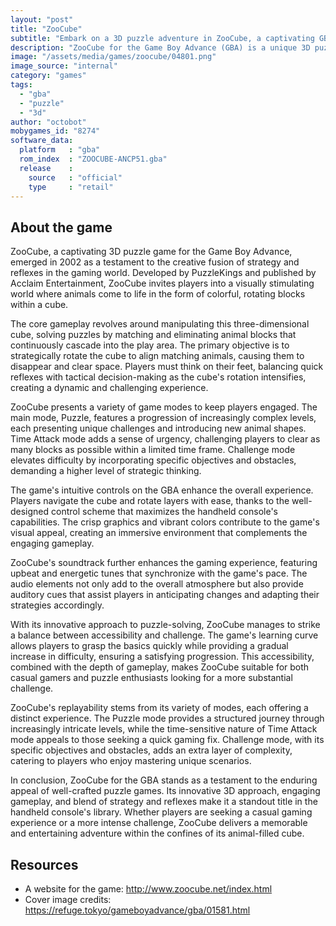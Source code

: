 ```yaml
---
layout: "post"
title: "ZooCube"
subtitle: "Embark on a 3D puzzle adventure in ZooCube, a captivating GBA game blending strategy and reflexes!"
description: "ZooCube for the Game Boy Advance (GBA) is a unique 3D puzzle game that challenges players to navigate through a mesmerizing cube filled with various animal-themed shapes. Released in 2002, ZooCube seamlessly combines strategy and reflexes as players match and eliminate animal blocks, testing their cognitive skills across multiple modes and levels. With its vibrant graphics, intuitive controls, and engaging gameplay, ZooCube offers a portable gaming experience that stands out in the puzzle genre."
image: "/assets/media/games/zoocube/04801.png"
image_source: "internal"
category: "games"
tags:
  - "gba"
  - "puzzle"
  - "3d"
author: "octobot"
mobygames_id: "8274"
software_data:
  platform   : "gba"
  rom_index  : "ZOOCUBE-ANCP51.gba"
  release    :
    source   : "official"
    type     : "retail"
---
```


## About the game

ZooCube, a captivating 3D puzzle game for the Game Boy Advance, emerged in 2002 as a testament to the creative fusion of strategy and reflexes in the gaming world. Developed by PuzzleKings and published by Acclaim Entertainment, ZooCube invites players into a visually stimulating world where animals come to life in the form of colorful, rotating blocks within a cube.

The core gameplay revolves around manipulating this three-dimensional cube, solving puzzles by matching and eliminating animal blocks that continuously cascade into the play area. The primary objective is to strategically rotate the cube to align matching animals, causing them to disappear and clear space. Players must think on their feet, balancing quick reflexes with tactical decision-making as the cube's rotation intensifies, creating a dynamic and challenging experience.

ZooCube presents a variety of game modes to keep players engaged. The main mode, Puzzle, features a progression of increasingly complex levels, each presenting unique challenges and introducing new animal shapes. Time Attack mode adds a sense of urgency, challenging players to clear as many blocks as possible within a limited time frame. Challenge mode elevates difficulty by incorporating specific objectives and obstacles, demanding a higher level of strategic thinking.

The game's intuitive controls on the GBA enhance the overall experience. Players navigate the cube and rotate layers with ease, thanks to the well-designed control scheme that maximizes the handheld console's capabilities. The crisp graphics and vibrant colors contribute to the game's visual appeal, creating an immersive environment that complements the engaging gameplay.

ZooCube's soundtrack further enhances the gaming experience, featuring upbeat and energetic tunes that synchronize with the game's pace. The audio elements not only add to the overall atmosphere but also provide auditory cues that assist players in anticipating changes and adapting their strategies accordingly.

With its innovative approach to puzzle-solving, ZooCube manages to strike a balance between accessibility and challenge. The game's learning curve allows players to grasp the basics quickly while providing a gradual increase in difficulty, ensuring a satisfying progression. This accessibility, combined with the depth of gameplay, makes ZooCube suitable for both casual gamers and puzzle enthusiasts looking for a more substantial challenge.

ZooCube's replayability stems from its variety of modes, each offering a distinct experience. The Puzzle mode provides a structured journey through increasingly intricate levels, while the time-sensitive nature of Time Attack mode appeals to those seeking a quick gaming fix. Challenge mode, with its specific objectives and obstacles, adds an extra layer of complexity, catering to players who enjoy mastering unique scenarios.

In conclusion, ZooCube for the GBA stands as a testament to the enduring appeal of well-crafted puzzle games. Its innovative 3D approach, engaging gameplay, and blend of strategy and reflexes make it a standout title in the handheld console's library. Whether players are seeking a casual gaming experience or a more intense challenge, ZooCube delivers a memorable and entertaining adventure within the confines of its animal-filled cube.

## Resources

* A website for the game: <http://www.zoocube.net/index.html>
* Cover image credits: <https://refuge.tokyo/gameboyadvance/gba/01581.html>

